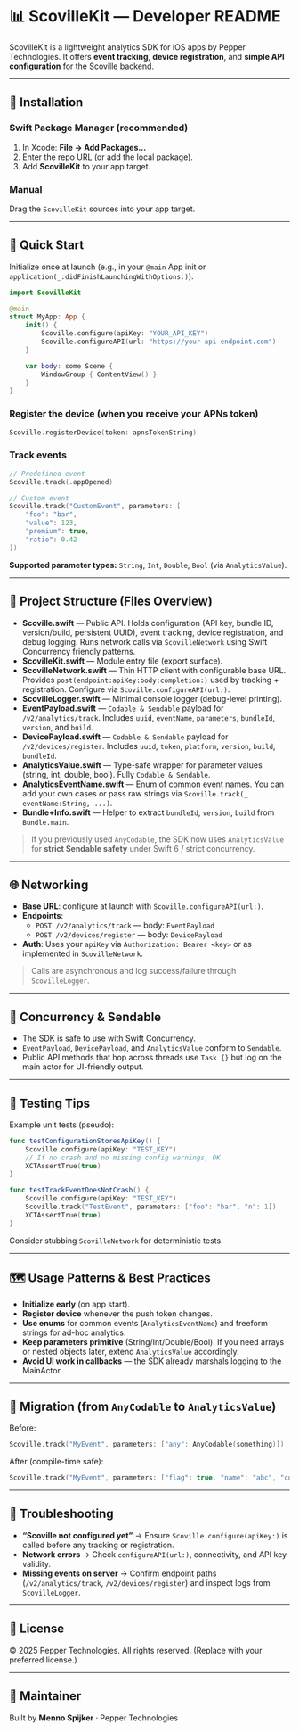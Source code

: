 # 📊 ScovilleKit — Developer README

ScovilleKit is a lightweight analytics SDK for iOS apps by Pepper Technologies.
It offers **event tracking**, **device registration**, and **simple API configuration** for the Scoville backend.

---

## 🔧 Installation

### Swift Package Manager (recommended)
1. In Xcode: **File → Add Packages…**
2. Enter the repo URL (or add the local package).
3. Add **ScovilleKit** to your app target.

### Manual
Drag the `ScovilleKit` sources into your app target.

---

## 🚀 Quick Start

Initialize once at launch (e.g., in your `@main` App init or `application(_:didFinishLaunchingWithOptions:)`).

```swift
import ScovilleKit

@main
struct MyApp: App {
    init() {
        Scoville.configure(apiKey: "YOUR_API_KEY")
        Scoville.configureAPI(url: "https://your-api-endpoint.com")
    }

    var body: some Scene {
        WindowGroup { ContentView() }
    }
}
```

### Register the device (when you receive your APNs token)
```swift
Scoville.registerDevice(token: apnsTokenString)
```

### Track events
```swift
// Predefined event
Scoville.track(.appOpened)

// Custom event
Scoville.track("CustomEvent", parameters: [
    "foo": "bar",
    "value": 123,
    "premium": true,
    "ratio": 0.42
])
```

**Supported parameter types:** `String`, `Int`, `Double`, `Bool` (via `AnalyticsValue`).

---

## 🧩 Project Structure (Files Overview)

- **Scoville.swift** — Public API. Holds configuration (API key, bundle ID, version/build, persistent UUID), event tracking, device registration, and debug logging. Runs network calls via `ScovilleNetwork` using Swift Concurrency friendly patterns.
- **ScovilleKit.swift** — Module entry file (export surface).
- **ScovilleNetwork.swift** — Thin HTTP client with configurable base URL. Provides `post(endpoint:apiKey:body:completion:)` used by tracking + registration. Configure via `Scoville.configureAPI(url:)`.
- **ScovilleLogger.swift** — Minimal console logger (debug-level printing).
- **EventPayload.swift** — `Codable & Sendable` payload for `/v2/analytics/track`. Includes `uuid`, `eventName`, `parameters`, `bundleId`, `version`, and `build`.
- **DevicePayload.swift** — `Codable & Sendable` payload for `/v2/devices/register`. Includes `uuid`, `token`, `platform`, `version`, `build`, `bundleId`.
- **AnalyticsValue.swift** — Type-safe wrapper for parameter values (string, int, double, bool). Fully `Codable & Sendable`.
- **AnalyticsEventName.swift** — Enum of common event names. You can add your own cases or pass raw strings via `Scoville.track(_ eventName:String, ...)`.
- **Bundle+Info.swift** — Helper to extract `bundleId`, `version`, `build` from `Bundle.main`.

> If you previously used `AnyCodable`, the SDK now uses `AnalyticsValue` for **strict Sendable safety** under Swift 6 / strict concurrency.

---

## 🌐 Networking

- **Base URL**: configure at launch with `Scoville.configureAPI(url:)`.
- **Endpoints**:
  - `POST /v2/analytics/track` — body: `EventPayload`
  - `POST /v2/devices/register` — body: `DevicePayload`
- **Auth**: Uses your `apiKey` via `Authorization: Bearer <key>` or as implemented in `ScovilleNetwork`.

> Calls are asynchronous and log success/failure through `ScovilleLogger`.

---

## 🧠 Concurrency & Sendable

- The SDK is safe to use with Swift Concurrency.
- `EventPayload`, `DevicePayload`, and `AnalyticsValue` conform to `Sendable`.
- Public API methods that hop across threads use `Task {}` but log on the main actor for UI-friendly output.

---

## 🧪 Testing Tips

Example unit tests (pseudo):
```swift
func testConfigurationStoresApiKey() {
    Scoville.configure(apiKey: "TEST_KEY")
    // If no crash and no missing config warnings, OK
    XCTAssertTrue(true)
}

func testTrackEventDoesNotCrash() {
    Scoville.configure(apiKey: "TEST_KEY")
    Scoville.track("TestEvent", parameters: ["foo": "bar", "n": 1])
    XCTAssertTrue(true)
}
```
Consider stubbing `ScovilleNetwork` for deterministic tests.

---

## 🗺️ Usage Patterns & Best Practices

- **Initialize early** (on app start).
- **Register device** whenever the push token changes.
- **Use enums** for common events (`AnalyticsEventName`) and freeform strings for ad-hoc analytics.
- **Keep parameters primitive** (String/Int/Double/Bool). If you need arrays or nested objects later, extend `AnalyticsValue` accordingly.
- **Avoid UI work in callbacks** — the SDK already marshals logging to the MainActor.

---

## 🔁 Migration (from `AnyCodable` to `AnalyticsValue`)

Before:
```swift
Scoville.track("MyEvent", parameters: ["any": AnyCodable(something)])
```
After (compile-time safe):
```swift
Scoville.track("MyEvent", parameters: ["flag": true, "name": "abc", "count": 3])
```

---

## 🧰 Troubleshooting

- **“Scoville not configured yet”** → Ensure `Scoville.configure(apiKey:)` is called before any tracking or registration.
- **Network errors** → Check `configureAPI(url:)`, connectivity, and API key validity.
- **Missing events on server** → Confirm endpoint paths (`/v2/analytics/track`, `/v2/devices/register`) and inspect logs from `ScovilleLogger`.

---

## 📝 License

© 2025 Pepper Technologies. All rights reserved. (Replace with your preferred license.)

---

## 👤 Maintainer

Built by **Menno Spijker** · Pepper Technologies
